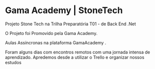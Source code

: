 # Gama Academy | StoneTech #

Projeto Stone Tech <PcD/> na Trilha Preparatória T01  - de Back End .Net

O Projeto foi Promovido pela Gama Academy.

Aulas Assíncronas na plataforma GamaAcademy .


Foram alguns dias com encontros remotos com uma jornada intensa de aprendizado.
Apredemos desde a utilizar o Trello e organizar nossos estudos




